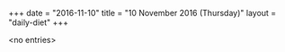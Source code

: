 +++
date = "2016-11-10"
title = "10 November 2016 (Thursday)"
layout = "daily-diet"
+++

<p>&lt;no entries&gt;</p>